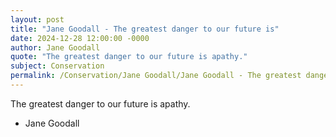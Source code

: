 ```yaml
---
layout: post
title: "Jane Goodall - The greatest danger to our future is"
date: 2024-12-28 12:00:00 -0000
author: Jane Goodall
quote: "The greatest danger to our future is apathy."
subject: Conservation
permalink: /Conservation/Jane Goodall/Jane Goodall - The greatest danger to our future is
---
```


The greatest danger to our future is apathy.

- Jane Goodall
